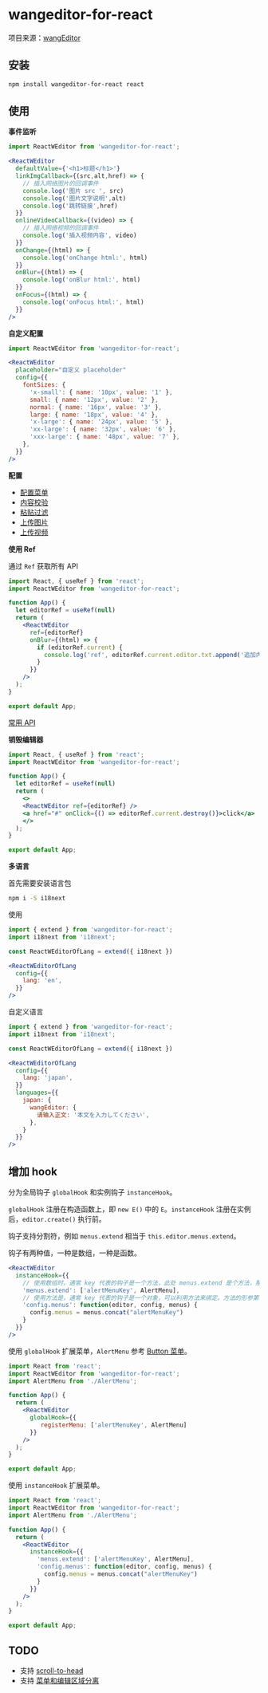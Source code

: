 <!--
 * @Author: dongmin
 * @LastEditors: dongmin03
 * @Date: 2021-04-01 15:24:50
 * @LastEditTime: 2022-03-01 00:26:57
-->
# wangeditor-for-react

项目来源：[wangEditor](https://github.com/wangeditor-team/wangEditor/)

## 安装

```bash
npm install wangeditor-for-react react
```

## 使用

**事件监听**
```jsx
import ReactWEditor from 'wangeditor-for-react';

<ReactWEditor
  defaultValue={'<h1>标题</h1>'}
  linkImgCallback={(src,alt,href) => {
    // 插入网络图片的回调事件
    console.log('图片 src ', src)
    console.log('图片文字说明',alt)
    console.log('跳转链接',href)
  }}
  onlineVideoCallback={(video) => {
    // 插入网络视频的回调事件
    console.log('插入视频内容', video)
  }}
  onChange={(html) => {
    console.log('onChange html:', html)
  }}
  onBlur={(html) => {
    console.log('onBlur html:', html)
  }}
  onFocus={(html) => {
    console.log('onFocus html:', html)
  }}
/>
```

**自定义配置**

```jsx
import ReactWEditor from 'wangeditor-for-react';

<ReactWEditor
  placeholder="自定义 placeholder"
  config={{
    fontSizes: {
      'x-small': { name: '10px', value: '1' },
      small: { name: '12px', value: '2' },
      normal: { name: '16px', value: '3' },
      large: { name: '18px', value: '4' },
      'x-large': { name: '24px', value: '5' },
      'xx-large': { name: '32px', value: '6' },
      'xxx-large': { name: '48px', value: '7' },
    },
  }}
/>
```

**配置**

* [配置菜单](https://www.wangeditor.com/doc/pages/03-%E9%85%8D%E7%BD%AE%E8%8F%9C%E5%8D%95/)
* [内容校验](https://www.wangeditor.com/doc/pages/05-%E5%86%85%E5%AE%B9%E6%A0%A1%E9%AA%8C/)
* [粘贴过滤](https://www.wangeditor.com/doc/pages/06-%E7%B2%98%E8%B4%B4%E8%BF%87%E6%BB%A4/)
* [上传图片](https://www.wangeditor.com/doc/pages/07-%E4%B8%8A%E4%BC%A0%E5%9B%BE%E7%89%87/)
* [上传视频](https://www.wangeditor.com/doc/pages/07-%E4%B8%8A%E4%BC%A0%E8%A7%86%E9%A2%91/)

**使用 Ref**

通过 `Ref` 获取所有 API

```jsx
import React, { useRef } from 'react';
import ReactWEditor from 'wangeditor-for-react';

function App() {
  let editorRef = useRef(null)
  return (
    <ReactWEditor
      ref={editorRef}
      onBlur={(html) => {
        if (editorRef.current) {
          console.log('ref', editorRef.current.editor.txt.append('追加内容'))
        }
      }}
    />
  );
}

export default App;
```

[常用 API](https://www.wangeditor.com/doc/pages/08-%E5%B8%B8%E7%94%A8API/)

**销毁编辑器**
```jsx
import React, { useRef } from 'react';
import ReactWEditor from 'wangeditor-for-react';

function App() {
  let editorRef = useRef(null)
  return (
    <>
    <ReactWEditor ref={editorRef} />
    <a href="#" onClick={() => editorRef.current.destroy()}>click</a>
    </>
  );
}

export default App;
```

**多语言**

首先需要安装语言包
```bash
npm i -S i18next
```

使用
```jsx
import { extend } from 'wangeditor-for-react';
import i18next from 'i18next';

const ReactWEditorOfLang = extend({ i18next })

<ReactWEditorOfLang
  config={{
    lang: 'en',
  }}
/>
```

自定义语言

```jsx
import { extend } from 'wangeditor-for-react';
import i18next from 'i18next';

const ReactWEditorOfLang = extend({ i18next })

<ReactWEditorOfLang
  config={{
    lang: 'japan',
  }}
  languages={{
    japan: {
      wangEditor: {
        请输入正文: '本文を入力してください',
      },
    }
  }}
/>
```
## 增加 hook
分为全局钩子 `globalHook` 和实例钩子 `instanceHook`。

`globalHook` 注册在构造函数上，即 `new E()` 中的 `E`。`instanceHook` 注册在实例后，`editor.create()` 执行前。

钩子支持分割符，例如 `menus.extend` 相当于 `this.editor.menus.extend`。

钩子有两种值，一种是数组，一种是函数。

```jsx
<ReactWEditor
  instanceHook={{
    // 使用数组时，通常 key 代表的钩子是一个方法，此处 menus.extend 是个方法，那么数组就是其参数。
    'menus.extend': ['alertMenuKey', AlertMenu],
    // 使用方法是，通常 key 代表的钩子是一个对象，可以利用方法来绑定。方法的形参第一位是当前实例的 editor，后面依次是 key 分割代表的对象。
    'config.menus': function(editor, config, menus) {
      config.menus = menus.concat("alertMenuKey")
    }
  }}
/>
```


使用 `globalHook` 扩展菜单，`AlertMenu` 参考 [Button 菜单](https://www.wangeditor.com/doc/pages/11-%E8%87%AA%E5%AE%9A%E4%B9%89%E6%89%A9%E5%B1%95%E8%8F%9C%E5%8D%95/02-Button%E8%8F%9C%E5%8D%95.html)。
```jsx
import React from 'react';
import ReactWEditor from 'wangeditor-for-react';
import AlertMenu from './AlertMenu';

function App() {
  return (
    <ReactWEditor
      globalHook={{
         registerMenu: ['alertMenuKey', AlertMenu]
      }}
    />
  );
}

export default App;
```

使用 `instanceHook` 扩展菜单。
```jsx
import React from 'react';
import ReactWEditor from 'wangeditor-for-react';
import AlertMenu from './AlertMenu';

function App() {
  return (
    <ReactWEditor
      instanceHook={{
        'menus.extend': ['alertMenuKey', AlertMenu],
        'config.menus': function(editor, config, menus) {
          config.menus = menus.concat("alertMenuKey")
        }
      }}
    />
  );
}

export default App;
```


## TODO

* 支持 [scroll-to-head](https://www.wangeditor.com/doc/pages/08-%E5%B8%B8%E7%94%A8API/06-scroll-to-head.html)
* 支持 [菜单和编辑区域分离](https://www.wangeditor.com/doc/pages/01-%E5%BC%80%E5%A7%8B%E4%BD%BF%E7%94%A8/03-%E8%8F%9C%E5%8D%95%E5%92%8C%E7%BC%96%E8%BE%91%E5%8C%BA%E5%9F%9F%E5%88%86%E7%A6%BB.html)